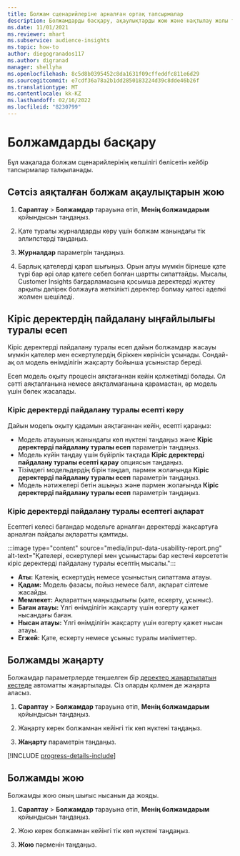 ```yaml
---
title: Болжам сценарийлеріне арналған ортақ тапсырмалар
description: Болжамдарды басқару, ақаулықтарды жою және нақтылау жолы туралы ақпарат.
ms.date: 11/01/2021
ms.reviewer: mhart
ms.subservice: audience-insights
ms.topic: how-to
author: diegogranados117
ms.author: digranad
manager: shellyha
ms.openlocfilehash: 8c5d8b0395452c8da1631f09cffeddfc811e6d29
ms.sourcegitcommit: e7cdf36a78a2b1dd2850183224d39c8dde46b26f
ms.translationtype: MT
ms.contentlocale: kk-KZ
ms.lasthandoff: 02/16/2022
ms.locfileid: "8230799"
---
```

# <a name="manage-predictions"></a>Болжамдарды басқару

Бұл мақалада болжам сценарийлерінің көпшілігі бөлісетін кейбір тапсырмалар талқыланады.

## <a name="troubleshoot-a-failed-prediction"></a>Сәтсіз аяқталған болжам ақаулықтарын жою

1. **Сараптау** > **Болжамдар** тарауына өтіп, **Менің болжамдарым** қойындысын таңдаңыз.

1. Қате туралы журналдарды көру үшін болжам жанындағы тік эллипстерді таңдаңыз.

1. **Журналдар** параметрін таңдаңыз.

1. Барлық қателерді қарап шығыңыз. Орын алуы мүмкін бірнеше қате түрі бар әрі олар қатеге себеп болған шартты сипаттайды. Мысалы, Customer Insights бағдарламасына қосымша деректерді жүктеу арқылы дәлірек болжауға жеткілікті деректер болмау қатесі әдепкі жолмен шешіледі.

## <a name="input-data-usability-report"></a>Кіріс деректердің пайдалану ыңғайлылығы туралы есеп

Кіріс деректерді пайдалану туралы есеп дайын болжамдар жасауы мүмкін қателер мен ескертулердің біріккен көрінісін ұсынады. Сондай-ақ ол модель өнімділігін жақсарту бойынша ұсыныстар береді.

Есеп модель оқыту процесін аяқтағаннан кейін қолжетімді болады. Ол сәтті аяқталғанына немесе аяқталмағанына қарамастан, әр модель үшін бөлек жасалады.

### <a name="view-the-input-data-usability-report"></a>Кіріс деректерді пайдалану туралы есепті көру

Дайын модель оқыту қадамын аяқтағаннан кейін, есепті қараңыз:
- Модель атауының жанындағы көп нүктені таңдаңыз және **Кіріс деректерді пайдалану туралы есеп** параметрін таңдаңыз.
- Модель күйін таңдау үшін бүйірлік тақтада **Кіріс деректерді пайдалану туралы есепті қарау** опциясын таңдаңыз.
- Тізімдегі модельдердің бірін таңдап, пәрмен жолағында **Кіріс деректерді пайдалану туралы есеп** параметрін таңдаңыз.
- Модель нәтижелері бетін ашыңыз және пәрмен жолағында **Кіріс деректерді пайдалану туралы есеп** параметрін таңдаңыз.

### <a name="information-in-the-input-data-usability-report"></a>Кіріс деректерді пайдалану туралы есептегі ақпарат

Есептегі келесі бағандар модельге арналған деректерді жақсартуға арналған пайдалы ақпаратты қамтиды.

:::image type="content" source="media/input-data-usability-report.png" alt-text="Қателері, ескертулері мен ұсыныстары бар кестені көрсететін кіріс деректерді пайдалану туралы есептің мысалы.":::

- **Аты:** Қатенің, ескертудің немесе ұсыныстың сипаттама атауы.
- **Қадам:** Модель фазасы, пойыз немесе балл, ақпарат сілтеме жасайды.
- **Мемлекет:** Ақпараттың маңыздылығы (қате, ескерту, ұсыныс).
- **Баған атауы:** Үлгі өнімділігін жақсарту үшін өзгерту қажет нысандағы баған.
- **Нысан атауы:** Үлгі өнімділігін жақсарту үшін өзгерту қажет нысан атауы.
- **Егжей:** Қате, ескерту немесе ұсыныс туралы мәліметтер.

## <a name="refresh-a-prediction"></a>Болжамды жаңарту

Болжамдар параметрлерде теңшелген бір [деректер жаңартылатын кестеде](system.md#schedule-tab) автоматты жаңартылады. Сіз оларды қолмен де жаңарта аласыз.

1. **Сараптау** > **Болжамдар** тарауына өтіп, **Менің болжамдарым** қойындысын таңдаңыз.

1. Жаңарту керек болжамнан кейінгі тік көп нүктені таңдаңыз.

1. **Жаңарту** параметрін таңдаңыз.

[!INCLUDE [progress-details-include](../includes/progress-details-pane.md)]

## <a name="delete-a-prediction"></a>Болжамды жою

Болжамды жою оның шығыс нысанын да жояды.

1. **Сараптау** > **Болжамдар** тарауына өтіп, **Менің болжамдарым** қойындысын таңдаңыз.

1. Жою керек болжамнан кейінгі тік көп нүктені таңдаңыз.

1. **Жою** пәрменін таңдаңыз.
